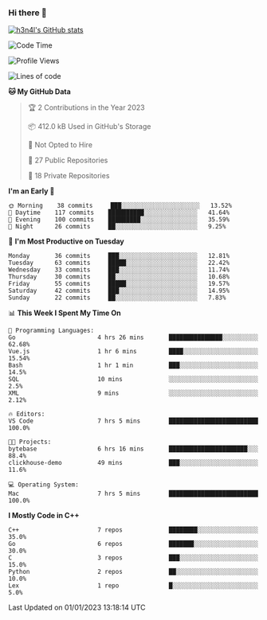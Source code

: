 ### Hi there 👋

[![h3n4l's GitHub stats](https://github-readme-stats.vercel.app/api?username=h3n4l&count_private=true&show_icons=true&theme=radical)](https://github.com/h3n4l/github-readme-stats)

<!--START_SECTION:waka-->
![Code Time](http://img.shields.io/badge/Code%20Time-849%20hrs%2030%20mins-blue)

![Profile Views](http://img.shields.io/badge/Profile%20Views-0-blue)

![Lines of code](https://img.shields.io/badge/From%20Hello%20World%20I%27ve%20Written-44%20Thousand%20lines%20of%20code-blue)

**🐱 My GitHub Data** 

> 🏆 2 Contributions in the Year 2023
 > 
> 📦 412.0 kB Used in GitHub's Storage 
 > 
> 🚫 Not Opted to Hire
 > 
> 📜 27 Public Repositories 
 > 
> 🔑 18 Private Repositories  
 > 
**I'm an Early 🐤** 

```text
🌞 Morning    38 commits     ███░░░░░░░░░░░░░░░░░░░░░░   13.52% 
🌆 Daytime    117 commits    ██████████░░░░░░░░░░░░░░░   41.64% 
🌃 Evening    100 commits    █████████░░░░░░░░░░░░░░░░   35.59% 
🌙 Night      26 commits     ██░░░░░░░░░░░░░░░░░░░░░░░   9.25%

```
📅 **I'm Most Productive on Tuesday** 

```text
Monday       36 commits     ███░░░░░░░░░░░░░░░░░░░░░░   12.81% 
Tuesday      63 commits     █████░░░░░░░░░░░░░░░░░░░░   22.42% 
Wednesday    33 commits     ███░░░░░░░░░░░░░░░░░░░░░░   11.74% 
Thursday     30 commits     ██░░░░░░░░░░░░░░░░░░░░░░░   10.68% 
Friday       55 commits     █████░░░░░░░░░░░░░░░░░░░░   19.57% 
Saturday     42 commits     ███░░░░░░░░░░░░░░░░░░░░░░   14.95% 
Sunday       22 commits     ██░░░░░░░░░░░░░░░░░░░░░░░   7.83%

```


📊 **This Week I Spent My Time On** 

```text
💬 Programming Languages: 
Go                       4 hrs 26 mins       ███████████████░░░░░░░░░░   62.68% 
Vue.js                   1 hr 6 mins         ████░░░░░░░░░░░░░░░░░░░░░   15.54% 
Bash                     1 hr 1 min          ███░░░░░░░░░░░░░░░░░░░░░░   14.5% 
SQL                      10 mins             ░░░░░░░░░░░░░░░░░░░░░░░░░   2.5% 
XML                      9 mins              ░░░░░░░░░░░░░░░░░░░░░░░░░   2.12%

🔥 Editors: 
VS Code                  7 hrs 5 mins        █████████████████████████   100.0%

🐱‍💻 Projects: 
bytebase                 6 hrs 16 mins       ██████████████████████░░░   88.4% 
clickhouse-demo          49 mins             ███░░░░░░░░░░░░░░░░░░░░░░   11.6%

💻 Operating System: 
Mac                      7 hrs 5 mins        █████████████████████████   100.0%

```

**I Mostly Code in C++** 

```text
C++                      7 repos             ████████░░░░░░░░░░░░░░░░░   35.0% 
Go                       6 repos             ███████░░░░░░░░░░░░░░░░░░   30.0% 
C                        3 repos             ███░░░░░░░░░░░░░░░░░░░░░░   15.0% 
Python                   2 repos             ██░░░░░░░░░░░░░░░░░░░░░░░   10.0% 
Lex                      1 repo              █░░░░░░░░░░░░░░░░░░░░░░░░   5.0%

```



 Last Updated on 01/01/2023 13:18:14 UTC
<!--END_SECTION:waka-->

